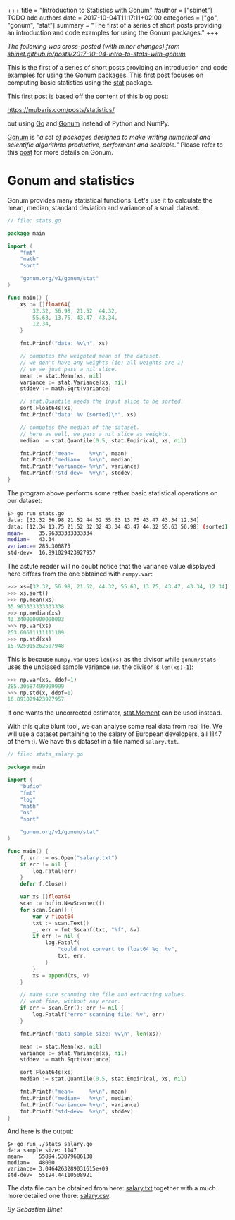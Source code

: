 +++
title = "Introduction to Statistics with Gonum"
#author = ["sbinet"] TODO add authors
date = 2017-10-04T11:17:11+02:00
categories = ["go", "gonum", "stat"]
summary = "The first of a series of short posts providing an introduction and code examples for using the Gonum packages."
+++

_The following was cross-posted (with minor changes) from [sbinet.github.io/posts/2017-10-04-intro-to-stats-with-gonum](https://sbinet.github.io/posts/2017-10-04-intro-to-stats-with-gonum/)_

This is the first of a series of short posts providing an introduction and code examples for using the Gonum packages.
This first post focuses on computing basic statistics using the [stat](https://godoc.org/gonum.org/v1/gonum/stat) package.

This first post is based off the content of this blog post:

 https://mubaris.com/posts/statistics/

but using [Go](https://golang.org) and [Gonum](/) instead of Python and NumPy.

[Gonum](/) is _"a set of packages designed to make writing numerical and scientific algorithms productive, performant and scalable."_
Please refer to this [post](/post/intro_to_gonum) for more details on Gonum.

# Gonum and statistics

Gonum provides many statistical functions.
Let's use it to calculate the mean, median, standard deviation and variance of a small dataset.

[embedmd]:# (../../static/code/intro_to_stats_with_gonum/stats.go go)
```go
// file: stats.go

package main

import (
	"fmt"
	"math"
	"sort"

	"gonum.org/v1/gonum/stat"
)

func main() {
	xs := []float64{
		32.32, 56.98, 21.52, 44.32,
		55.63, 13.75, 43.47, 43.34,
		12.34,
	}

	fmt.Printf("data: %v\n", xs)

	// computes the weighted mean of the dataset.
	// we don't have any weights (ie: all weights are 1)
	// so we just pass a nil slice.
	mean := stat.Mean(xs, nil)
	variance := stat.Variance(xs, nil)
	stddev := math.Sqrt(variance)

	// stat.Quantile needs the input slice to be sorted.
	sort.Float64s(xs)
	fmt.Printf("data: %v (sorted)\n", xs)

	// computes the median of the dataset.
	// here as well, we pass a nil slice as weights.
	median := stat.Quantile(0.5, stat.Empirical, xs, nil)

	fmt.Printf("mean=     %v\n", mean)
	fmt.Printf("median=   %v\n", median)
	fmt.Printf("variance= %v\n", variance)
	fmt.Printf("std-dev=  %v\n", stddev)
}
```

The program above performs some rather basic statistical operations on our dataset:

```sh
$> go run stats.go
data: [32.32 56.98 21.52 44.32 55.63 13.75 43.47 43.34 12.34]
data: [12.34 13.75 21.52 32.32 43.34 43.47 44.32 55.63 56.98] (sorted)
mean=     35.96333333333334
median=   43.34
variance= 285.306875
std-dev=  16.891029423927957
```

The astute reader will no doubt notice that the variance value displayed here
differs from the one obtained with `numpy.var`:

```python
>>> xs=[32.32, 56.98, 21.52, 44.32, 55.63, 13.75, 43.47, 43.34, 12.34]
>>> xs.sort()
>>> np.mean(xs)
35.963333333333338
>>> np.median(xs)
43.340000000000003
>>> np.var(xs)
253.60611111111109
>>> np.std(xs)
15.925015262507948
```

This is because `numpy.var` uses `len(xs)` as the divisor while `gonum/stats`
uses the unbiased sample variance (_ie:_ the divisor is `len(xs)-1`):

```python
>>> np.var(xs, ddof=1)
285.30687499999999
>>> np.std(x, ddof=1)
16.891029423927957
```

If one wants the uncorrected estimator, [stat.Moment](https://godoc.org/gonum.org/v1/gonum/stat#Moment) can be used instead.

With this quite blunt tool, we can analyse some real data from real life.
We will use a dataset pertaining to the salary of European developers, all 1147 of them :).
We have this dataset in a file named `salary.txt`.

[embedmd]:# (../../static/code/intro_to_stats_with_gonum/stats_salary.go go)
```go
// file: stats_salary.go

package main

import (
	"bufio"
	"fmt"
	"log"
	"math"
	"os"
	"sort"

	"gonum.org/v1/gonum/stat"
)

func main() {
	f, err := os.Open("salary.txt")
	if err != nil {
		log.Fatal(err)
	}
	defer f.Close()

	var xs []float64
	scan := bufio.NewScanner(f)
	for scan.Scan() {
		var v float64
		txt := scan.Text()
		_, err = fmt.Sscanf(txt, "%f", &v)
		if err != nil {
			log.Fatalf(
				"could not convert to float64 %q: %v",
				txt, err,
			)
		}
		xs = append(xs, v)
	}

	// make sure scanning the file and extracting values
	// went fine, without any error.
	if err = scan.Err(); err != nil {
		log.Fatalf("error scanning file: %v", err)
	}

	fmt.Printf("data sample size: %v\n", len(xs))

	mean := stat.Mean(xs, nil)
	variance := stat.Variance(xs, nil)
	stddev := math.Sqrt(variance)

	sort.Float64s(xs)
	median := stat.Quantile(0.5, stat.Empirical, xs, nil)

	fmt.Printf("mean=     %v\n", mean)
	fmt.Printf("median=   %v\n", median)
	fmt.Printf("variance= %v\n", variance)
	fmt.Printf("std-dev=  %v\n", stddev)
}
```

And here is the output:

```
$> go run ./stats_salary.go
data sample size: 1147
mean=     55894.53879686138
median=   48000
variance= 3.0464263289031615e+09
std-dev=  55194.44110508921
```

The data file can be obtained from here: [salary.txt](/code/intro_to_stats_with_gonum/salary.txt)
together with a much more detailed one there: [salary.csv](/code/intro_to_stats_with_gonum/salary.csv).

*By Sebastien Binet*
